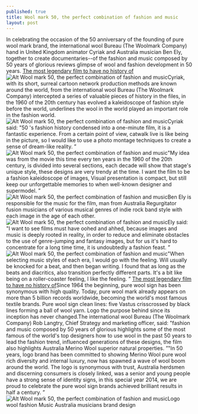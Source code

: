 ```yaml
---
published: true
title: Wool mark 50, the perfect combination of fashion and music
layout: post
---
```

In celebrating the occasion of the 50 anniversary of the founding of pure wool mark brand, the international wool Bureau (The Woolmark Company) hand in United Kingdom animator Cyriak and Australia musician Ben Ely, together to create documentaries--of the fashion and music composed by 50 years of glorious reviews glimpse of wool and fashion development in 50 years. [The most legendary film to have no history of](http://www.focalstyle.com/2015/11/19/the-most-legendary-film-to-have-no-history-of-one-of-the-versace-empire/)![Alt Wool mark 50, the perfect combination of fashion and music](https://c2.staticflickr.com/6/5806/23179883341_b3e9bee5ee_b.jpg)Cyriak, with its short, surreal cartoon network production methods are known around the world, from the international wool Bureau (The Woolmark Company) intercepted a series of valuable pieces of history in the files, in the 1960 of the 20th century has evolved a kaleidoscope of fashion style before the world, underlines the wool in the world played an important role in the fashion world.![Alt Wool mark 50, the perfect combination of fashion and music](https://c1.staticflickr.com/1/578/22848176350_2f5894a4e2_b.jpg)Cyriak said: \"50 \'s fashion history condensed into a one-minute film, it is a fantastic experience. From a certain point of view, catwalk live is like being in the picture, so I would like to use a photo montage techniques to create a sense of dream-like reality. ”![Alt Wool mark 50, the perfect combination of fashion and music](https://c2.staticflickr.com/6/5670/23143998065_1c8d6524df_b.jpg)\"My idea was from the movie this time every ten years in the 1960 of the 20th century, is divided into several sections, each decade will show that stage\'s unique style, these designs are very trendy at the time. I want the film to be a fashion kaleidoscope of images, Visual presentation is compact, but still keep our unforgettable memories to when well-known designer and supermodel. ”![Alt Wool mark 50, the perfect combination of fashion and music](https://c2.staticflickr.com/6/5836/22749852947_7228708cb8_b.jpg)Ben Ely is responsible for the music for the film, man from Australia Regurgitator fusion musicians of various musical genres of indie rock band style with each image in the age of each other.![Alt Wool mark 50, the perfect combination of fashion and music](https://c2.staticflickr.com/6/5704/23117905076_2dd9e9d3cb.jpg)Ely said: \"I want to see films must have oohed and ahhed, because images and music is deeply rooted in reality, in order to reduce and eliminate obstacles to the use of genre-jumping and fantasy images, but for us it\'s hard to concentrate for a long time time, it is undoubtedly a fashion feast. ”![Alt Wool mark 50, the perfect combination of fashion and music](https://c2.staticflickr.com/6/5641/23154408202_2c8c3f8225.jpg)\"When selecting music styles of each era, I would go with the feeling. Will usually be knocked for a beat, and then began writing. I found that as long as the beats and diacritics, also transition perfectly different parts. It\'s a bit like being on a roller-coaster feeling, I like the feeling. ” [The most legendary film to have no history of](http://www.focalstyle.com/2015/11/19/the-most-legendary-film-to-have-no-history-of-one-of-the-versace-empire/)Since 1964 the beginning, pure wool sign has been synonymous with high quality. Today, pure wool mark already appears on more than 5 billion records worldwide, becoming the world\'s most famous textile brands. Pure wool sign clean lines: five Vastus crisscrossed by black lines forming a ball of wool yarn. Logo the purpose behind since its inception has never changed.The international wool Bureau (The Woolmark Company) Rob Langtry, Chief Strategy and marketing officer, said: \"fashion and music composed by 50 years of glorious highlights some of the most famous of the world\'s top designers how to use wool in the past 50 years to lead the fashion trend, influenced generations of these designs, the film also highlights Australia Merino Wool superior natural properties. ”\"In 50 years, logo brand has been committed to showing Merino Wool pure wool rich diversity and internal luxury, now has spawned a wave of wool boom around the world. The logo is synonymous with trust, Australia herdsmen and discerning consumers is closely linked, was a senior and young people have a strong sense of identity signs, in this special year 2014, we are proud to celebrate the pure wool sign brands achieved brilliant results in half a century. ”![Alt Wool mark 50, the perfect combination of fashion and music](https://c2.staticflickr.com/6/5757/23144028585_9a0372fd83_z.jpg)Logo wool fashion Music Australia musicians brand design